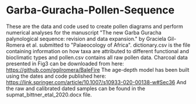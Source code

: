 # Garba-Guracha-Pollen-Sequence

These are the data and code used to create pollen diagrams and perform numerical analyses for the manuscript "The new Garba Guracha palynological sequence: revision and data expansion." by Graciela Gil-Romera et al. submitted to "Palaeocology of Africa". 
dictionary.csv is the file containing information on how taxa are attributed to different functional and bioclimatic types and pollen.csv contains all raw pollen data. 
Charcoal data presented in Fig3 can be downloaded from here: https://github.com/ggilromera/BaleFire
The age-depth model has been built using the dates and code published here: https://link.springer.com/article/10.1007/s10933-020-00138-w#Sec36 And the raw and calibrated dated samples can be found in the supmat_bittner_etal_2020.docx file. 
